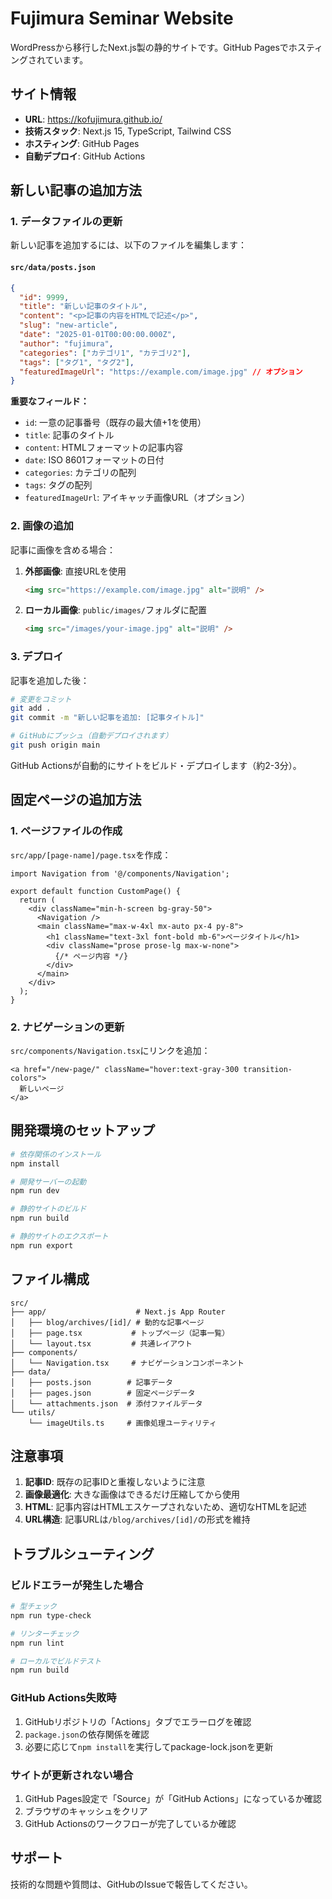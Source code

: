 # Fujimura Seminar Website

WordPressから移行したNext.js製の静的サイトです。GitHub Pagesでホスティングされています。

## サイト情報

- **URL**: https://kofujimura.github.io/
- **技術スタック**: Next.js 15, TypeScript, Tailwind CSS
- **ホスティング**: GitHub Pages
- **自動デプロイ**: GitHub Actions

## 新しい記事の追加方法

### 1. データファイルの更新

新しい記事を追加するには、以下のファイルを編集します：

#### `src/data/posts.json`
```json
{
  "id": 9999,
  "title": "新しい記事のタイトル",
  "content": "<p>記事の内容をHTMLで記述</p>",
  "slug": "new-article",
  "date": "2025-01-01T00:00:00.000Z",
  "author": "fujimura",
  "categories": ["カテゴリ1", "カテゴリ2"],
  "tags": ["タグ1", "タグ2"],
  "featuredImageUrl": "https://example.com/image.jpg" // オプション
}
```

**重要なフィールド：**
- `id`: 一意の記事番号（既存の最大値+1を使用）
- `title`: 記事のタイトル
- `content`: HTMLフォーマットの記事内容
- `date`: ISO 8601フォーマットの日付
- `categories`: カテゴリの配列
- `tags`: タグの配列
- `featuredImageUrl`: アイキャッチ画像URL（オプション）

### 2. 画像の追加

記事に画像を含める場合：

1. **外部画像**: 直接URLを使用
   ```html
   <img src="https://example.com/image.jpg" alt="説明" />
   ```

2. **ローカル画像**: `public/images/`フォルダに配置
   ```html
   <img src="/images/your-image.jpg" alt="説明" />
   ```

### 3. デプロイ

記事を追加した後：

```bash
# 変更をコミット
git add .
git commit -m "新しい記事を追加: [記事タイトル]"

# GitHubにプッシュ（自動デプロイされます）
git push origin main
```

GitHub Actionsが自動的にサイトをビルド・デプロイします（約2-3分）。

## 固定ページの追加方法

### 1. ページファイルの作成

`src/app/[page-name]/page.tsx`を作成：

```tsx
import Navigation from '@/components/Navigation';

export default function CustomPage() {
  return (
    <div className="min-h-screen bg-gray-50">
      <Navigation />
      <main className="max-w-4xl mx-auto px-4 py-8">
        <h1 className="text-3xl font-bold mb-6">ページタイトル</h1>
        <div className="prose prose-lg max-w-none">
          {/* ページ内容 */}
        </div>
      </main>
    </div>
  );
}
```

### 2. ナビゲーションの更新

`src/components/Navigation.tsx`にリンクを追加：

```tsx
<a href="/new-page/" className="hover:text-gray-300 transition-colors">
  新しいページ
</a>
```

## 開発環境のセットアップ

```bash
# 依存関係のインストール
npm install

# 開発サーバーの起動
npm run dev

# 静的サイトのビルド
npm run build

# 静的サイトのエクスポート
npm run export
```

## ファイル構成

```
src/
├── app/                    # Next.js App Router
│   ├── blog/archives/[id]/ # 動的な記事ページ
│   ├── page.tsx           # トップページ（記事一覧）
│   └── layout.tsx         # 共通レイアウト
├── components/
│   └── Navigation.tsx     # ナビゲーションコンポーネント
├── data/
│   ├── posts.json        # 記事データ
│   ├── pages.json        # 固定ページデータ
│   └── attachments.json  # 添付ファイルデータ
└── utils/
    └── imageUtils.ts     # 画像処理ユーティリティ
```

## 注意事項

1. **記事ID**: 既存の記事IDと重複しないように注意
2. **画像最適化**: 大きな画像はできるだけ圧縮してから使用
3. **HTML**: 記事内容はHTMLエスケープされないため、適切なHTMLを記述
4. **URL構造**: 記事URLは`/blog/archives/[id]/`の形式を維持

## トラブルシューティング

### ビルドエラーが発生した場合

```bash
# 型チェック
npm run type-check

# リンターチェック
npm run lint

# ローカルでビルドテスト
npm run build
```

### GitHub Actions失敗時

1. GitHubリポジトリの「Actions」タブでエラーログを確認
2. `package.json`の依存関係を確認
3. 必要に応じて`npm install`を実行してpackage-lock.jsonを更新

### サイトが更新されない場合

1. GitHub Pages設定で「Source」が「GitHub Actions」になっているか確認
2. ブラウザのキャッシュをクリア
3. GitHub Actionsのワークフローが完了しているか確認

## サポート

技術的な問題や質問は、GitHubのIssueで報告してください。